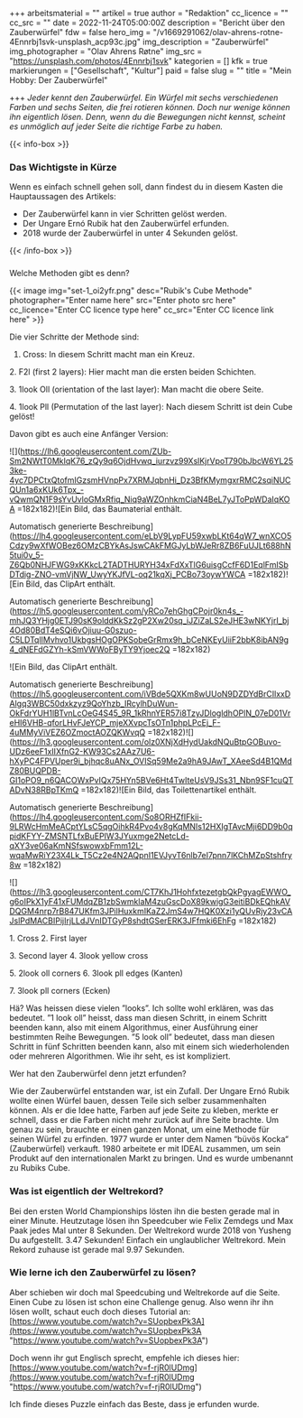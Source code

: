 +++
arbeitsmaterial = ""
artikel = true
author = "Redaktion"
cc_licence = ""
cc_src = ""
date = 2022-11-24T05:00:00Z
description = "Bericht über den Zauberwürfel"
fdw = false
hero_img = "/v1669291062/olav-ahrens-rotne-4Ennrbj1svk-unsplash_acp93c.jpg"
img_description = "Zauberwürfel"
img_photographer = "Olav Ahrens Røtne"
img_src = "https://unsplash.com/photos/4Ennrbj1svk"
kategorien = []
kfk = true
markierungen = ["Gesellschaft", "Kultur"]
paid = false
slug = ""
title = "Mein Hobby: Der Zauberwürfel"

+++
_Jeder kennt den Zauberwürfel. Ein Würfel mit sechs verschiedenen Farben und sechs Seiten, die frei rotieren können. Doch nur wenige können ihn eigentlich lösen. Denn, wenn du die Bewegungen nicht kennst, scheint es unmöglich auf jeder Seite die richtige Farbe zu haben._

{{< info-box >}} <h3>Das Wichtigste in Kürze</h3>

<p>Wenn es einfach schnell gehen soll, dann findest du in diesem Kasten die Hauptaussagen des Artikels:</p>

<ul>

<li>Der Zauberwürfel kann in vier Schritten gelöst werden.</li>

<li>Der Ungare Ernó Rubik hat den Zauberwürfel erfunden.</li>

<li>2018 wurde der Zauberwürfel in unter 4 Sekunden gelöst.</li>

</ul> {{< /info-box >}}

### 

Welche Methoden gibt es denn?

{{< image img="set-1_oi2yfr.png" desc="Rubik's Cube Methode" photographer="Enter name here" src="Enter photo src here" cc_licence="Enter CC licence type here" cc_src="Enter CC licence link here" >}}

Die vier Schritte der Methode sind:

1. Cross: In diesem Schritt macht man ein Kreuz.

2\. F2l (first 2 layers): Hier macht man die ersten beiden Schichten.

3\. 1look Oll (orientation of the last layer): Man macht die obere Seite.

4\. 1look Pll (Permutation of the last layer): Nach diesem Schritt ist dein Cube gelöst!

Davon gibt es auch eine Anfänger Version:

![](https://lh6.googleusercontent.com/ZUb-Sm2NWtT0MkIqK76_zQy9q6OjdHvwq_iurzvz99XslKjrVpoT790bJbcW6YL253ke-4yc7DPCtxQtofmIGzsmHVnpPx7XRMJqbnHi_Dz3BfKMymgxrRMC2sqiNUCQUn1a6xKUk6Tpx_-vQwmQN1F9sYvUvloGMxRfiq_Niq9aWZOnhkmCiaN4BeL7yJToPpWDaIqKOA =182x182)!\[Ein Bild, das Baumaterial enthält.

Automatisch generierte Beschreibung\](https://lh4.googleusercontent.com/eLbV9LypFU59xwbLKt64qW7_wnXCO5Cdzy9wXfWOBez6OMzCBYkAsJswCAkFMGJyLbWJeRr8ZB6FuUJLt688hN5tui0v_5-Z6Qb0NHJFWG9xKKkcL2TADTHURYH34xFdXxTlG6uisgCcfF6D1EqlFmISbDTdig-ZNO-vmVjNW_UwyYKJfVL-oq21kqXj_PCBo73oywYWCA =182x182)!\[Ein Bild, das ClipArt enthält.

Automatisch generierte Beschreibung\](https://lh5.googleusercontent.com/yRCo7ehGhgCPojr0kn4s_-mhJQ3YHjg0ETJ90sK9olddKkSz2gP2Xw20sq_iJZiZaLS2eJHE3wNKYjrI_bj4Od80BdT4eSQi6vOjiuu-G0szuo-C5LDTqlIMvhvo1UkbgsHOgOPKSobeGrRmx9h_bCeNKEyUiiF2bbK8ibAN9g4_dNEFdGZYh-kSmVWWoFByTY9Yjoec2Q =182x182)

!\[Ein Bild, das ClipArt enthält.

Automatisch generierte Beschreibung\](https://lh5.googleusercontent.com/iVBde5QXKm8wUUoN9DZDYdBrCIlxxDAlgq3WBC50dxkzyz9QoYhzb_IRcylhDuWun-OkFdrYUH1lBTvnLcOeG4S45_9R_1kRhnYER57i8TzyJDlogldhOPlN_07eD01VreHI6VHB-qforLHvFJeYCP_mjeXXvpcTsOTn1phpLPcEj_F-4uMMyViVEZ6OZmoctAOZQKWvqQ =182x182)![](https://lh3.googleusercontent.com/olz0XNjXdHydUakdNQuBtpGOBuvo-UDz6eeF1xIIXfnG2-KW93Cs2AAz7U6-hXyPC4FPVUper9i_bjhqc8uANx_OVISq59Me2a9hA9JAwT_XAeeSd4B1QMdZ80BUQPDB-GI1oPO9_n6QACOWxPvIQx75HYn5BVe6Ht4TwIteUsV9JSs31_Nbn9SF1cuQTADvN38RBpTKmQ =182x182)!\[Ein Bild, das Toilettenartikel enthält.

Automatisch generierte Beschreibung\](https://lh4.googleusercontent.com/So8ORHZfIFkii-9LRWcHmMeACptYLsC5qgOihkR4Pvo4v8gKqMNIs12HXIgTAvcMji6DD9b0qpidKFYY-ZMSNTLfxBuEPIW3JYuxmge2NetcLd-qXY3ve06aKmNSfswowxbFmm12L-wqaMwRiY23X4Lk_T5Cz2e4N2AQpnI1EVJyvT6nlb7eI7pnn7lKChMZpStshfry8w =182x182)

![](https://lh3.googleusercontent.com/CT7KhJ1HohfxtezetgbQkPgyagEWWO_g6oIPkX1yF41xFUMdqZB1zbSwmklaM4zuGscDoX89kwigG3eitiBDkEQhkAVDQGM4nrp7rB847UKfm3JPilHuxkmIKaZ2JmS4w7HQK0Xzi1yQUvRjy23vCAJslPdMACBIPijIrjLLdJVnIDTGyP8shdtGSerERK3JFfmki6EhFg =182x182)

1\. Cross 2. First layer

3\. Second layer 4. 3look yellow cross

5\. 2look oll corners 6. 3look pll edges (Kanten)

7\. 3look pll corners (Ecken)

Hä? Was heissen diese vielen ”looks”. Ich sollte wohl erklären, was das bedeutet. ”1 look oll” heisst, dass man diesen Schritt, in einem Schritt beenden kann, also mit einem Algorithmus, einer Ausführung einer bestimmten Reihe Bewegungen. ”5 look oll” bedeutet, dass man diesen Schritt in fünf Schritten beenden kann, also mit einem sich wiederholenden oder mehreren Algorithmen. Wie ihr seht, es ist kompliziert.

Wer hat den Zauberwürfel denn jetzt erfunden?

Wie der Zauberwürfel entstanden war, ist ein Zufall. Der Ungare Ernó Rubik wollte einen Würfel bauen, dessen Teile sich selber zusammenhalten können. Als er die Idee hatte, Farben auf jede Seite zu kleben, merkte er schnell, dass er die Farben nicht mehr zurück auf ihre Seite brachte. Um genau zu sein, brauchte er einen ganzen Monat, um eine Methode für seinen Würfel zu erfinden. 1977 wurde er unter dem Namen “büvös Kocka“ (Zauberwürfel) verkauft. 1980 arbeitete er mit IDEAL zusammen, um sein Produkt auf den internationalen Markt zu bringen. Und es wurde umbenannt zu Rubiks Cube.

### Was ist eigentlich der Weltrekord?

Bei den ersten World Championships lösten ihn die besten gerade mal in einer Minute. Heutzutage lösen ihn Speedcuber wie Felix Zemdegs und Max Paak jedes Mal unter 8 Sekunden. Der Weltrekord wurde 2018 von Yusheng Du aufgestellt. 3.47 Sekunden! Einfach ein unglaublicher Weltrekord. Mein Rekord zuhause ist gerade mal 9.97 Sekunden.

### Wie lerne ich den Zauberwürfel zu lösen?

Aber schieben wir doch mal Speedcubing und Weltrekorde auf die Seite. Einen Cube zu lösen ist schon eine Challenge genug. Also wenn ihr ihn lösen wollt, schaut euch doch dieses Tutorial an: [https://www.youtube.com/watch?v=SUopbexPk3A](https://www.youtube.com/watch?v=SUopbexPk3A "https://www.youtube.com/watch?v=SUopbexPk3A")

Doch wenn ihr gut Englisch sprecht, empfehle ich dieses hier: [https://www.youtube.com/watch?v=f-rjR0lUDmg](https://www.youtube.com/watch?v=f-rjR0lUDmg "https://www.youtube.com/watch?v=f-rjR0lUDmg")

Ich finde dieses Puzzle einfach das Beste, dass je erfunden wurde.